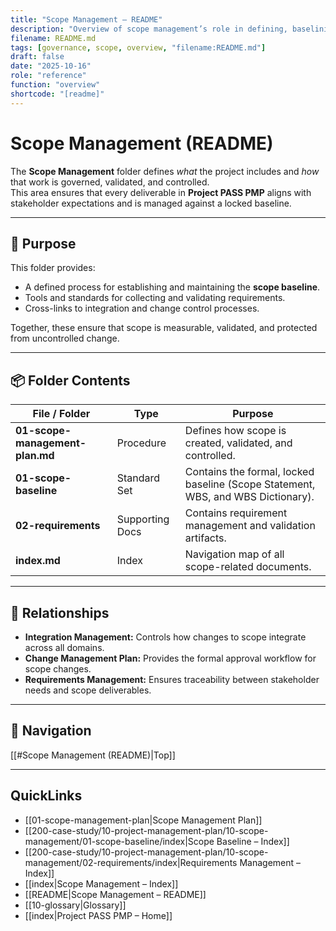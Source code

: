 ```yaml
---
title: "Scope Management – README"
description: "Overview of scope management’s role in defining, baselining, and controlling project deliverables within the Project PASS PMP plan."
filename: README.md
tags: [governance, scope, overview, "filename:README.md"]
draft: false
date: "2025-10-16"
role: "reference"
function: "overview"
shortcode: "[readme]"
---
```


# Scope Management (README)

The **Scope Management** folder defines *what* the project includes and *how* that work is governed, validated, and controlled.  
This area ensures that every deliverable in **Project PASS PMP** aligns with stakeholder expectations and is managed against a locked baseline.

---

## 📘 Purpose
This folder provides:
- A defined process for establishing and maintaining the **scope baseline**.  
- Tools and standards for collecting and validating requirements.  
- Cross-links to integration and change control processes.  

Together, these ensure that scope is measurable, validated, and protected from uncontrolled change.

---

## 📦 Folder Contents

| File / Folder | Type | Purpose |
|----------------|------|----------|
| **01-scope-management-plan.md** | Procedure | Defines how scope is created, validated, and controlled. |
| **01-scope-baseline** | Standard Set | Contains the formal, locked baseline (Scope Statement, WBS, and WBS Dictionary). |
| **02-requirements** | Supporting Docs | Contains requirement management and validation artifacts. |
| **index.md** | Index | Navigation map of all scope-related documents. |

---

## 🔗 Relationships
- **Integration Management:** Controls how changes to scope integrate across all domains.  
- **Change Management Plan:** Provides the formal approval workflow for scope changes.  
- **Requirements Management:** Ensures traceability between stakeholder needs and scope deliverables.  

---

## 🧭 Navigation

[[#Scope Management (README)|Top]]

---

## QuickLinks
- [[01-scope-management-plan|Scope Management Plan]]
- [[200-case-study/10-project-management-plan/10-scope-management/01-scope-baseline/index|Scope Baseline – Index]]
- [[200-case-study/10-project-management-plan/10-scope-management/02-requirements/index|Requirements Management – Index]]
- [[index|Scope Management – Index]]
- [[README|Scope Management – README]]
- [[10-glossary|Glossary]]
- [[index|Project PASS PMP – Home]]
